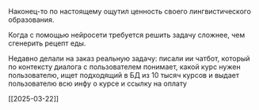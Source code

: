 Наконец-то по настоящему ощутил ценность своего лингвистического образования.

Когда с помощью нейросети требуется решить задачу сложнее, чем сгенерить рецепт еды.

Недавно делали на заказ реальную задачу: писали ии чатбот, который по контексту диалога с пользователем понимает, какой курс нужен пользователю, ищет подходящий в БД из 10 тысяч курсов и выдает пользователю всю инфу о курсе и ссылку на оплату

[[2025-03-22]]